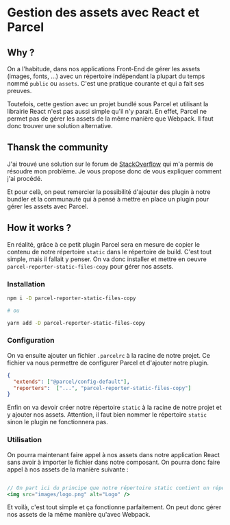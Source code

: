 # Gestion des assets avec React et Parcel

## Why ?

On a l'habitude, dans nos applications Front-End de gérer les assets (images, fonts, ...) avec un répertoire indépendant la plupart du temps nommé `public` ou `assets`. C'est une pratique courante et qui a fait ses preuves.

Toutefois, cette gestion avec un projet bundlé sous Parcel et utilisant la librairie React n'est pas aussi simple qu'il n'y parait. En effet, Parcel ne permet pas de gérer les assets de la même manière que Webpack. Il faut donc trouver une solution alternative.

## Thansk the community

J'ai trouvé une solution sur le forum de [StackOverflow](https://stackoverflow.com/questions/64713341/how-do-i-include-asset-files-with-parcel-js) qui m'a permis de résoudre mon problème. Je vous propose donc de vous expliquer comment j'ai procédé.

Et pour celà, on peut remercier la possibilité d'ajouter des plugin à notre bundler et la communauté qui à pensé à mettre en place un plugin pour gérer les assets avec Parcel.

## How it works ?

En réalité, grâce à ce petit plugin Parcel sera en mesure de copier le contenu de notre répertoire `static` dans le répertoire de build. C'est tout simple, mais il fallait y penser. 
On va donc installer et mettre en oeuvre `parcel-reporter-static-files-copy` pour gérer nos assets.

### Installation

```bash
npm i -D parcel-reporter-static-files-copy

# ou

yarn add -D parcel-reporter-static-files-copy
```

### Configuration

On va ensuite ajouter un fichier `.parcelrc` à la racine de notre projet. Ce fichier va nous permettre de configurer Parcel et d'ajouter notre plugin.

```json
{
  "extends": ["@parcel/config-default"],
  "reporters":  ["...", "parcel-reporter-static-files-copy"]
}
```

Enfin on va devoir créer notre répertoire `static` à la racine de notre projet et y ajouter nos assets. Attention, il faut bien nommer le répertoire `static` sinon le plugin ne fonctionnera pas.

### Utilisation

On pourra maintenant faire appel à nos assets dans notre application React sans avoir à importer le fichier dans notre composant. On pourra donc faire appel à nos assets de la manière suivante :

```jsx

// On part ici du principe que notre répertoire static contient un répertoire images et que notre logo s'y trouve.
<img src="images/logo.png" alt="Logo" />
```

Et voilà, c'est tout simple et ça fonctionne parfaitement. On peut donc gérer nos assets de la même manière qu'avec Webpack.
